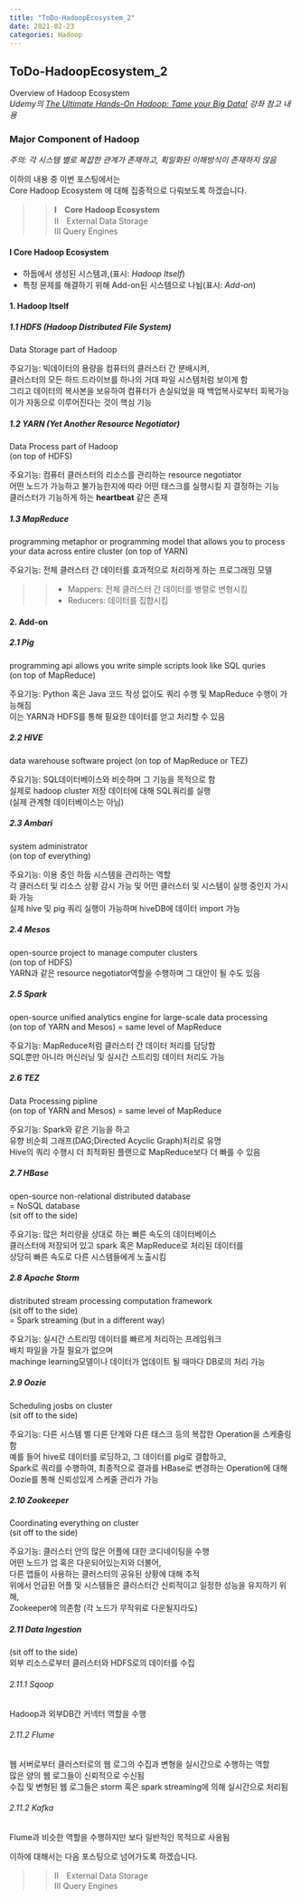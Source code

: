 ```yaml
---
title: "ToDo-HadoopEcosystem_2"
date: 2021-02-23
categories: Hadoop
---
```


## ToDo-HadoopEcosystem_2 

Overview of Hadoop Ecosystem<br>
*Udemy의 [The Ultimate Hands-On Hadoop: Tame your Big Data!](https://www.udemy.com/course/the-ultimate-hands-on-hadoop-tame-your-big-data/) 강좌 참고 내용*


### Major Component of Hadoop<br>
*주의: 각 시스템 별로 복잡한 관계가 존재하고, 획일화된 이해방식이 존재하지 않음*<br>

이하의 내용 중 이번 포스팅에서는 <br>
Core Hadoop Ecosystem 에 대해 집중적으로 다뤄보도록 하겠습니다.<br>
>> **Ⅰ　Core Hadoop Ecosystem** <br>
>> Ⅱ　External Data Storage<br>
>> Ⅲ Query Engines<br>


#### Ⅰ Core Hadoop Ecosystem<br>
- 하둡에서 생성된 시스템과,(표시: *Hadoop Itself*)<br>
- 특정 문제를 해결하기 위해 Add-on된 시스템으로 나뉨(표시: *Add-on*)

#### 1. Hadoop Itself

##### 1.1 HDFS (Hadoop Distributed File System) <br>
Data Storage part of Hadoop <br>

주요기능: 빅데이터의 용량을 컴퓨터의 클러스터 간 분배시켜, <br>
클러스터의 모든 하드 드라이브를 하나의 거대 파일 시스템처럼 보이게 함<br>
그리고 데이터의 복사본을 보유하여 컴퓨터가 손실되었을 때 백업복사로부터 회복가능<br>
이가 자동으로 이루어진다는 것이 핵심 기능<br>


##### 1.2 YARN (Yet Another Resource Negotiator) <br>
Data Process part of Hadoop <br>
(on top of HDFS) <br>

주요기능: 컴퓨터 클러스터의 리소스를 관리하는 resource negotiator <br>
어떤 노드가 가능하고 불가능한지에 따라 어떤 태스크를 실행시킬 지 결정하는 기능<br>
클러스터가 기능하게 하는 **heartbeat** 같은 존재<br>


##### 1.3 MapReduce <br>
programming metaphor or programming model that allows you to process your data across entire cluster
(on top of YARN) <br>

주요기능: 전체 클러스터 간 데이터를 효과적으로 처리하게 하는 프로그래밍 모델<br>
>> - Mappers: 전체 클러스터 간 데이터를 병렬로 변형시킴<br>
>> - Reducers: 데이터를 집합시킴<br>

#### 2. Add-on 

##### 2.1 Pig <br>
programming api allows you write simple scripts look like SQL quries <br>
(on top of MapReduce) <br>

주요기능: Python 혹은 Java 코드 작성 없이도 쿼리 수행 및 MapReduce 수행이 가능해짐<br>
이는 YARN과 HDFS를 통해 필요한 데이터를 얻고 처리할 수 있음<br>

##### 2.2 HIVE <br>
data warehouse software project
(on top of MapReduce or TEZ) <br>

주요기능: SQL데이터베이스와 비슷하며 그 기능을 목적으로 함<br>
실제로 hadoop cluster 저장 데이터에 대해 SQL쿼리를 실행<br>
(실제 관계형 데이터베이스는 아님)

##### 2.3 Ambari <br>
system administrator <br> 
(on top of everything) <br>

주요기능: 이용 중인 하둡 시스템을 관리하는 역할<br>
각 클러스터 및 리소스 상황 감시 가능 및 어떤 클러스터 및 시스템이 실행 중인지 가시화 가능<br>
실제 hive 및 pig 쿼리 실행이 가능하며 hiveDB에 데이터 import 가능<br>

##### 2.4 Mesos <br>
open-source project to manage computer clusters<br>
(on top of HDFS) <br>
YARN과 같은 resource negotiator역할을 수행하며 그 대안이 될 수도 있음<br>

##### 2.5 Spark <br>
open-source unified analytics engine for large-scale data processing<br>
(on top of YARN and Mesos) = same level of MapReduce <br>

주요기능: MapReduce처럼 클러스터 간 데이터 처리를 담당함<br>
SQL뿐만 아니라 머신러닝 및 실시간 스트리밍 데이터 처리도 가능<br>

##### 2.6 TEZ <br>
Data Processing pipline<br>
(on top of YARN and Mesos) = same level of MapReduce <br>

주요기능: Spark와 같은 기능을 하고<br>
유향 비순회 그래프(DAG;Directed Acyclic Graph)처리로 유명<br>
Hive의 쿼리 수행시 더 최적화된 플랜으로 MapReduce보다 더 빠를 수 있음<br>

##### 2.7 HBase <br>
open-source non-relational distributed database<br>
= NoSQL database<br>
(sit off to the side)<br>

주요기능: 많은 처리량을 상대로 하는 빠른 속도의 데이터베이스 <br>
클러스터에 저장되어 있고 spark 혹은 MapReduce로 처리된 데이터를 <br>
상당히 빠른 속도로 다른 시스템들에게 노출시킴<br>

##### 2.8 Apache Storm <br>
distributed stream processing computation framework<br>
(sit off to the side)<br>
= Spark streaming (but in a different way)

주요기능: 실시간 스트리밍 데이터를 빠르게 처리하는 프레임워크 <br>
배치 파일을 가질 필요가 없으며 <br>
machinge learning모델이나 데이터가 업데이트 될 때마다 DB로의 처리 가능<br>

##### 2.9 Oozie <br>
Scheduling josbs on cluster<br>
(sit off to the side)<br>

주요기능: 다른 시스템 별 다른 단계와 다른 태스크 등의 복잡한 Operation을 스케줄링함 <br>
예를 들어 hive로 데이터를 로딩하고, 그 데이터를 pig로 결합하고, <br>
Spark로 쿼리를 수행하여, 최종적으로 결과를 HBase로 변경하는 Operation에 대해 <br>
Oozie를 통해 신뢰성있게 스케줄 관리가 가능<br>

##### 2.10 Zookeeper <br>
Coordinating everything on cluster<br>
(sit off to the side)<br>

주요기능: 클러스터 안의 많은 어플에 대한 코디네이팅을 수행 <br>
어떤 노드가 업 혹은 다운되어있는지와 더불어, <br> 
다른 앱들이 사용하는 클러스터의 공유된 상황에 대해 추적<br>
위에서 언급된 어플 및 시스템들은 클러스터간 신뢰적이고 일정한 성능을 유지하기 위해, <br>
Zookeeper에 의존함 (각 노드가 무작위로 다운될지라도)<br>

##### 2.11 Data Ingestion <br>
(sit off to the side)<br>
외부 리소스로부터 클러스터와 HDFS로의 데이터를 수집  

###### 2.11.1 Sqoop <br>
Hadoop과 외부DB간 커넥터 역할을 수행 <br>

###### 2.11.2 Flume <br>
웹 서버로부터 클러스터로의 웹 로그의 수집과 변형을 실시간으로 수행하는 역할<br>
많은 양의 웹 로그들이 신뢰적으로 수신됨<br>
수집 및 변형된 웹 로그들은 storm 혹은 spark streaming에 의해 실시간으로 처리됨<br>

###### 2.11.2 Kafka <br>
Flume과 비슷한 역할을 수행하지만 보다 일반적인 목적으로 사용됨


이하에 대해서는 다음 포스팅으로 넘어가도록 하겠습니다. <br>
>> Ⅱ　External Data Storage<br>
>> Ⅲ Query Engines<br>
